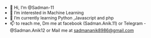 - 👋 Hi, I’m @Sadman-11
- 👀 I’m interested in Machine Learning
- 🌱 I’m currently learning Python ,Javascript and php
- 📫 to reach me, Dm me at facebook (Sadman.Anik.11)
or Telegram - @Sadman.Anik12
or Mail me at sadmananik8986@gmail.com

<!---
Sadman-11/Sadman-11 is a ✨ special ✨ repository because its `README.md` (this file) appears on your GitHub profile.
You can click the Preview link to take a look at your changes.
--->
